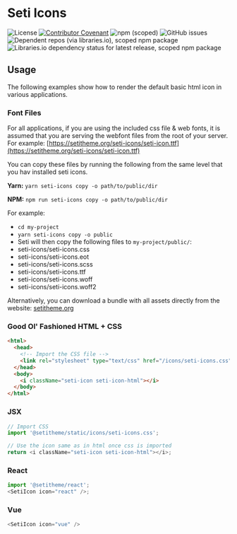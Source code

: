 # Seti Icons

![License](https://img.shields.io/github/license/setitheme/seti?style=flat-square)
[![Contributor Covenant](https://img.shields.io/badge/Contributor%20Covenant-v2.0%20adopted-ff69b4.svg?style=flat-square)](code_of_conduct.md)
![npm (scoped)](https://img.shields.io/npm/v/setitheme/icons)
![GitHub issues](https://img.shields.io/github/issues-raw/setitheme/icons?style=flat-square)
![Dependent repos (via libraries.io), scoped npm package](https://img.shields.io/librariesio/dependent-repos/npm/@setitheme/icons?style=flat-square)
![Libraries.io dependency status for latest release, scoped npm package](https://img.shields.io/librariesio/release/npm/setitheme/icons?style=flat-square)

## Usage

The following examples show how to render the default basic html icon in various applications.

### Font Files

For all applications, if you are using the included css file & web fonts, it is assumed that you are serving the webfont files from the root of your server. For example:
[https://setitheme.org/seti-icons/seti-icon.ttf](https://setitheme.org/seti-icons/seti-icon.ttf)

You can copy these files by running the following from the same level that you hav installed seti icons.

**Yarn:**
`yarn seti-icons copy -o path/to/public/dir`

**NPM:**
`npm run seti-icons copy -o path/to/public/dir`

For example:

- `cd my-project`
- `yarn seti-icons copy -o public`
- Seti will then copy the following files to `my-project/public/`:
- seti-icons/seti-icons.css
- seti-icons/seti-icons.eot
- seti-icons/seti-icons.scss
- seti-icons/seti-icons.ttf
- seti-icons/seti-icons.woff
- seti-icons/seti-icons.woff2

Alternatively, you can download a bundle with all assets directly from the website:
[setitheme.org](https://setitheme.org)

### Good Ol' Fashioned HTML + CSS

```html
<html>
  <head>
    <!-- Import the CSS file -->
    <link rel="stylesheet" type="text/css" href="/icons/seti-icons.css" />
  </head>
  <body>
    <i className="seti-icon seti-icon-html"></i>
  </body>
</html>
```

### JSX

```javascript
// Import CSS
import '@setitheme/static/icons/seti-icons.css';

// Use the icon same as in html once css is imported
return <i className="seti-icon seti-icon-html"></i>;
```

### React

```javascript
import '@setitheme/react';
<SetiIcon icon="react" />;
```

### Vue

```javascript
<SetiIcon icon="vue" />
```
